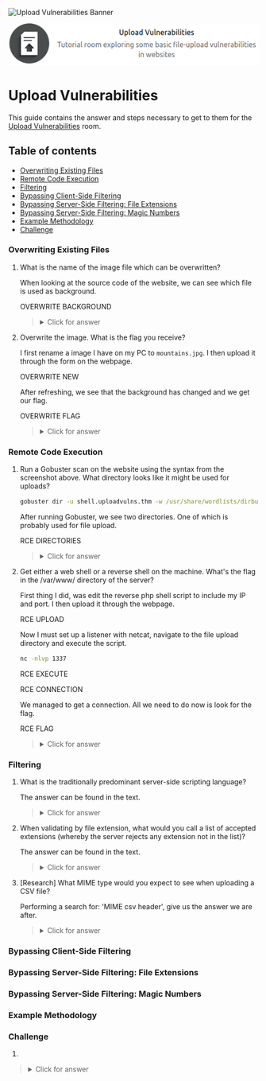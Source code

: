![Upload Vulnerabilities Banner](https://i.imgur.com/wVEQ3Fe.png)

<p align="center">
   <img src="https://github.com/Kevinovitz/TryHackMe_Writeups/blob/main/uploadvulns/Upload_Vulnerabilities_Cover.png" alt="Upload Vulnerabilities Logo">
</p>

# Upload Vulnerabilities

This guide contains the answer and steps necessary to get to them for the [Upload Vulnerabilities](https://tryhackme.com/room/uploadvulns) room.

## Table of contents

- [Overwriting Existing Files](#overwriting-existing-files)
- [Remote Code Execution](#remote-code-execution)
- [Filtering](#filtering)
- [Bypassing Client-Side Filtering](#bypassing-client-side-filtering)
- [Bypassing Server-Side Filtering: File Extensions](#bypassing-server-side-filtering-file-extensions)
- [Bypassing Server-Side Filtering: Magic Numbers](#bypassing-server-side-filtering-magic-numbers)
- [Example Methodology](#example-methodology)
- [Challenge ](#challenge)

### Overwriting Existing Files

1. What is the name of the image file which can be overwritten?

   When looking at the source code of the website, we can see which file is used as background.

   OVERWRITE BACKGROUND

   ><details><summary>Click for answer</summary>mountains.jpg</details>

2. Overwrite the image. What is the flag you receive?

   I first rename a image I have on my PC to `mountains.jpg`. I then upload it through the form on the webpage.

   OVERWRITE NEW

   After refreshing, we see that the background has changed and we get our flag.

   OVERWRITE FLAG

   ><details><summary>Click for answer</summary>THM{OTBiODQ3YmNjYWZhM2UyMmYzZDNiZjI5}</details>

### Remote Code Execution

1. Run a Gobuster scan on the website using the syntax from the screenshot above. What directory looks like it might be used for uploads?

   ```cmd
   gobuster dir -u shell.uploadvulns.thm -w /usr/share/wordlists/dirbuster/directory-list-2.3-medium.txt 
   ```

   After running Gobuster, we see two directories. One of which is probably used for file upload.

   RCE DIRECTORIES

   ><details><summary>Click for answer</summary>/resources</details>

2. Get either a web shell or a reverse shell on the machine.
   What's the flag in the /var/www/ directory of the server?

   First thing I did, was edit the reverse php shell script to include my IP and port. I then upload it through the webpage.

   RCE UPLOAD

   Now I must set up a listener with netcat, navigate to the file upload directory and execute the script.

   ```cmd
   nc -nlvp 1337
   ```

   RCE EXECUTE

   RCE CONNECTION

   We managed to get a connection. All we need to do now is look for the flag.

   RCE FLAG

   ><details><summary>Click for answer</summary>THM{YWFhY2U3ZGI4N2QxNmQzZjk0YjgzZDZk}</details>

### Filtering



1. What is the traditionally predominant server-side scripting language?

   The answer can be found in the text.

   ><details><summary>Click for answer</summary>PHP</details>

2. When validating by file extension, what would you call a list of accepted extensions (whereby the server rejects any extension not in the list)?

   The answer can be found in the text.

   ><details><summary>Click for answer</summary>Whitelist</details>

3. [Research] What MIME type would you expect to see when uploading a CSV file?

   Performing a search for: 'MIME csv header', give us the answer we are after.

   ><details><summary>Click for answer</summary>text/csv</details>

### Bypassing Client-Side Filtering




### Bypassing Server-Side Filtering: File Extensions




### Bypassing Server-Side Filtering: Magic Numbers




### Example Methodology




### Challenge



1. 

   

   ><details><summary>Click for answer</summary></details>
